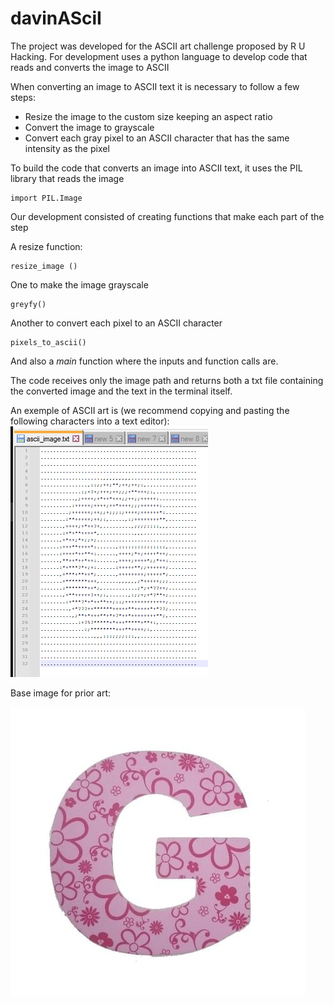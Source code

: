 # davinASciI
The project was developed for the ASCII art challenge proposed by R U Hacking.
For development uses a python language to develop code that reads and converts the image to ASCII

When converting an image to ASCII text it is necessary to follow a few steps:
 - Resize the image to the custom size keeping an aspect ratio
 - Convert the image to grayscale
 - Convert each gray pixel to an ASCII character that has the same intensity as the pixel

To build the code that converts an image into ASCII text, it uses the PIL library that reads the image
```
import PIL.Image
```
Our development consisted of creating functions that make each part of the step

A resize function:
```
resize_image ()
```

One to make the image grayscale
```
greyfy()
```

Another to convert each pixel to an ASCII character
```
pixels_to_ascii()
```

And also a *main* function where the inputs and function calls are.

The code receives only the image path and returns both a txt file containing the converted image and the text in the terminal itself.


An exemple of ASCII art is (we recommend copying and pasting the following characters into a text editor):
![Alt text](https://github.com/gomesGabriel/ascii_art/blob/main/g_ascii.jpg)

Base image for prior art:

![Alt text](https://github.com/gomesGabriel/ascii_art/blob/main/g.jpg)
